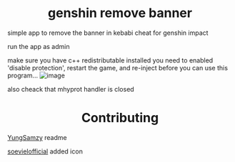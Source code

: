 <h1 align="center">genshin remove banner</h1>

simple app to remove the banner in kebabi cheat for genshin impact

<!-- PLEASE ADD THIS OMG -->
run the app as admin

make sure you have c++ redistributable installed
you need to enabled 'disable protection', restart the game, and re-inject before you can use this program...
![image](https://user-images.githubusercontent.com/61764480/233733033-0e870558-9b50-4ff9-aefa-d53930a4b0b8.jpg)

also cheack that mhyprot handler is closed 

<h1 align="center">Contributing</h1>
<a href="https://github.com/YungSamzy">YungSamzy</a> readme

<a href="https://github.com/soevielofficial"> soevielofficial</a> added icon
